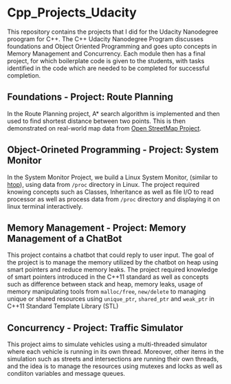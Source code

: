 # Cpp_Projects_Udacity

This repository contains the projects that I did for the Udacity Nanodegree proogram for C++. The C++ Udacity Nanodegree Program discusses foundations and Object Oriented Programming and goes upto concepts in Memory Management and Concurrency. Each module then has a final project, for which boilerplate code is given to the students, with tasks identified in the code which are needed to be completed for successful completion.

## Foundations - Project: Route Planning
In the Route Planning project, A* search algorithm is implemented and then used to find shortest distance between two points. This is then demonstrated on real-world map data from [Open StreetMap Project](https://www.openstreetmap.org/#map=5/38.007/-95.844 "Open Street Map"). 

## Object-Orineted Programming - Project: System Monitor
In the System Monitor Project, we build a Linux System Monitor, (similar to [htop](https://linux.die.net/man/1/htop)), using data from `/proc` directory in Linux. The project required knowing concepts such as Classes, Inheritance as well as file I/O to read processor as well as process data from `/proc` directory and displaying it on linux terminal interactively.

## Memory Management - Project: Memory Management of a ChatBot
This project contains a chatbot that could reply to user input. The goal of the project is to manage the memory utilized by the chatbot on heap using smart pointers and reduce memory leaks. The project required knowledge of smart pointers introduced in the C++11 standard as well as concepts such as difference between stack and heap, memory leaks, usage of memory manipulating tools from `malloc/free`, `new/delete` to managing unique or shared resources using `unique_ptr`, `shared_ptr` and `weak_ptr` in C++11 Standard Template Library (STL) 

## Concurrency - Project: Traffic Simulator
This project aims to simulate vehicles using a multi-threaded simulator where each vehicle is running in its own thread. Moreover, other items in the simulation such as streets and intersections are running their own threads, and the idea is to manage the resources using mutexes and locks as well as condiiton variables and message queues. 
